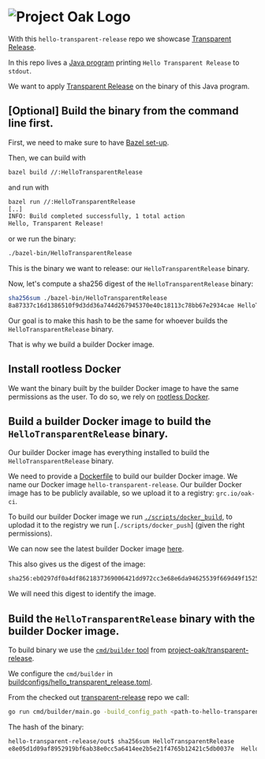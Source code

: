 <!-- Logo Start -->
<!-- An HTML element is intentionally used since GitHub recommends this approach to handle different images in dark/light modes. Ref: https://docs.github.com/en/get-started/writing-on-github/getting-started-with-writing-and-formatting-on-github/basic-writing-and-formatting-syntax#specifying-the-theme-an-image-is-shown-to -->
<!-- markdownlint-disable-next-line MD033 -->
<h1><picture><source media="(prefers-color-scheme: dark)" srcset="https://github.com/project-oak/oak/blob/main/docs/oak-logo/svgs/oak-transparent-release-negative-colour.svg?sanitize=true"><source media="(prefers-color-scheme: light)" srcset="https://github.com/project-oak/oak/blob/main/docs/oak-logo/svgs/oak-transparent-release.svg?sanitize=true"><img alt="Project Oak Logo" src="docs/oak-logo/svgs/oak-logo.svg?sanitize=true"></picture></h1>
<!-- Logo End -->

With this `hello-transparent-release` repo we showcase [Transparent Release](https://github.com/project-oak/transparent-release).

In this repo lives a [Java program](src/main/java/com/example/HelloTransparentRelease.java) printing `Hello Transparent Release` to `stdout`. 

We want to apply [Transparent Release](https://github.com/project-oak/transparent-release) on the binary of this Java program.

## [Optional] Build the binary from the command line first.

First, we need to make sure to have [Bazel set-up](https://docs.bazel.build/versions/main/tutorial/java.html#before-you-begin).

Then, we can build with

```bash
bazel build //:HelloTransparentRelease 
```

and run with

```bash
bazel run //:HelloTransparentRelease
[..]
INFO: Build completed successfully, 1 total action
Hello, Transparent Release!
```

or we run the binary:

```bash
./bazel-bin/HelloTransparentRelease
```

This is the binary we want to release: our `HelloTransparentRelease` binary.

Now, let's compute a sha256 digest of the `HelloTransparentRelease` binary:

```bash
sha256sum ./bazel-bin/HelloTransparentRelease
8a87337c16d1386510f9d3dd36a744d267945370e40c18113c78bb67e2934cae HelloTransparentRelease
```

Our goal is to make this hash to be the same for whoever builds the `HelloTransparentRelease` binary. 

That is why we build a builder Docker image.

## Install rootless Docker

We want the binary built by the builder Docker image to have the same permissions as the user. To do so, we rely on [rootless Docker](https://docs.docker.com/engine/security/rootless/).

## Build a builder Docker image to build the `HelloTransparentRelease` binary.

Our builder Docker image has everything installed to build the `HelloTransparentRelease` binary. 

We need to provide a [Dockerfile](Dockerfile) to build our builder Docker image. We name our Docker image `hello-transparent-release`. Our builder Docker image has to be publicly available, so we upload it to a registry: `grc.io/oak-ci`.

To build our builder Docker image we run [`./scripts/docker_build`](./scripts/docker_build), to uplodad it to the registry we run [`./scripts/docker_push`] (given the right permissions).

We can now see the latest builder Docker image [here](https://pantheon.corp.google.com/gcr/images/oak-ci/global/hello-transparent-release?project=oak-ci). 

This also gives us the digest of the image: 

```bash
sha256:eb0297df0a4df8621837369006421dd972cc3e68e6da94625539f669d49f1525
```

We will need this digest to identify the image.

## Build the `HelloTransparentRelease` binary with the builder Docker image.

To build binary we use the [`cmd/builder` tool](https://github.com/project-oak/transparent-release#building-binaries-using-the-cmdbuilder-tool) from [project-oak/transparent-release](https://github.com/project-oak/transparent-release). 

We configure the  `cmd/builder` in [buildconfigs/hello_transparent_release.toml](buildconfigs/hello_transparent_release.toml).

From the checked out [transparent-release](https://github.com/project-oak/transparent-release) repo we call:

```bash
go run cmd/builder/main.go -build_config_path <path-to-hello-transparent-release-repo>/hello-transparent-release/buildconfigs/hello_transparent_release.toml 
```

The hash of the binary:

```bash
hello-transparent-release/out$ sha256sum HelloTransparentRelease
e8e05d1d09af8952919bf6ab38e0cc5a6414ee2b5e21f4765b12421c5db0037e  HelloTransparentRelease
```